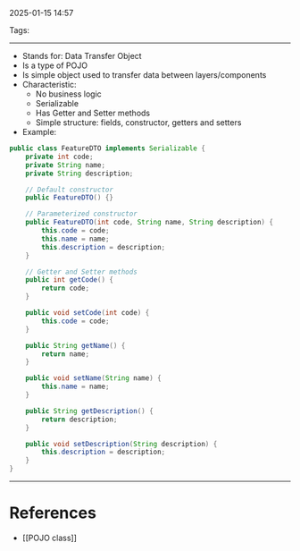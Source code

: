 2025-01-15 14:57

Tags: 

---

- Stands for: Data Transfer Object
- Is a type of POJO
- Is simple object used to transfer data between layers/components
- Characteristic:
	- No business logic
	- Serializable
	- Has Getter and Setter methods
	- Simple structure: fields, constructor, getters and setters
- Example:
```java
public class FeatureDTO implements Serializable {
    private int code;
    private String name;
    private String description;

    // Default constructor
    public FeatureDTO() {}

    // Parameterized constructor
    public FeatureDTO(int code, String name, String description) {
        this.code = code;
        this.name = name;
        this.description = description;
    }

    // Getter and Setter methods
    public int getCode() {
        return code;
    }

    public void setCode(int code) {
        this.code = code;
    }

    public String getName() {
        return name;
    }

    public void setName(String name) {
        this.name = name;
    }

    public String getDescription() {
        return description;
    }

    public void setDescription(String description) {
        this.description = description;
    }
}
```

---
# References
- [[POJO class]]